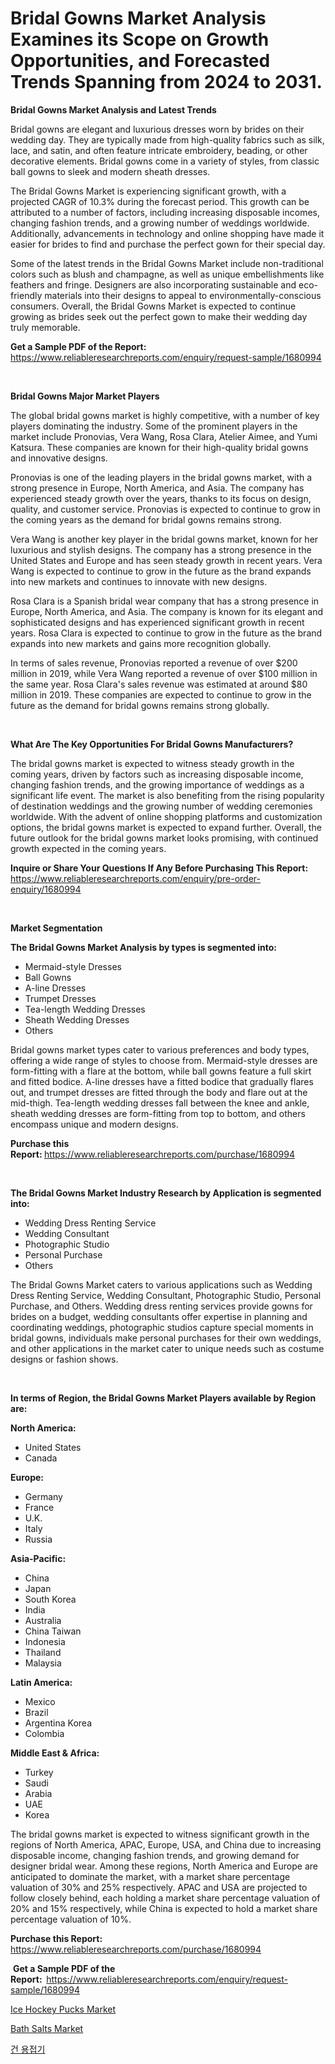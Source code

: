 <p><h1>Bridal Gowns Market Analysis Examines its Scope on Growth Opportunities, and Forecasted Trends Spanning from 2024 to 2031.</h1></p><p><strong>Bridal Gowns Market Analysis and Latest Trends</strong></p>
<p><p>Bridal gowns are elegant and luxurious dresses worn by brides on their wedding day. They are typically made from high-quality fabrics such as silk, lace, and satin, and often feature intricate embroidery, beading, or other decorative elements. Bridal gowns come in a variety of styles, from classic ball gowns to sleek and modern sheath dresses.</p><p>The Bridal Gowns Market is experiencing significant growth, with a projected CAGR of 10.3% during the forecast period. This growth can be attributed to a number of factors, including increasing disposable incomes, changing fashion trends, and a growing number of weddings worldwide. Additionally, advancements in technology and online shopping have made it easier for brides to find and purchase the perfect gown for their special day.</p><p>Some of the latest trends in the Bridal Gowns Market include non-traditional colors such as blush and champagne, as well as unique embellishments like feathers and fringe. Designers are also incorporating sustainable and eco-friendly materials into their designs to appeal to environmentally-conscious consumers. Overall, the Bridal Gowns Market is expected to continue growing as brides seek out the perfect gown to make their wedding day truly memorable.</p></p>
<p><strong>Get a Sample PDF of the Report:&nbsp;</strong> <a href="https://www.reliableresearchreports.com/enquiry/request-sample/1680994">https://www.reliableresearchreports.com/enquiry/request-sample/1680994</a></p>
<p>&nbsp;</p>
<p><strong>Bridal Gowns Major Market Players</strong></p>
<p><p>The global bridal gowns market is highly competitive, with a number of key players dominating the industry. Some of the prominent players in the market include Pronovias, Vera Wang, Rosa Clara, Atelier Aimee, and Yumi Katsura. These companies are known for their high-quality bridal gowns and innovative designs.</p><p>Pronovias is one of the leading players in the bridal gowns market, with a strong presence in Europe, North America, and Asia. The company has experienced steady growth over the years, thanks to its focus on design, quality, and customer service. Pronovias is expected to continue to grow in the coming years as the demand for bridal gowns remains strong.</p><p>Vera Wang is another key player in the bridal gowns market, known for her luxurious and stylish designs. The company has a strong presence in the United States and Europe and has seen steady growth in recent years. Vera Wang is expected to continue to grow in the future as the brand expands into new markets and continues to innovate with new designs.</p><p>Rosa Clara is a Spanish bridal wear company that has a strong presence in Europe, North America, and Asia. The company is known for its elegant and sophisticated designs and has experienced significant growth in recent years. Rosa Clara is expected to continue to grow in the future as the brand expands into new markets and gains more recognition globally.</p><p>In terms of sales revenue, Pronovias reported a revenue of over $200 million in 2019, while Vera Wang reported a revenue of over $100 million in the same year. Rosa Clara's sales revenue was estimated at around $80 million in 2019. These companies are expected to continue to grow in the future as the demand for bridal gowns remains strong globally.</p></p>
<p>&nbsp;</p>
<p><strong>What Are The Key Opportunities For Bridal Gowns Manufacturers?</strong></p>
<p><p>The bridal gowns market is expected to witness steady growth in the coming years, driven by factors such as increasing disposable income, changing fashion trends, and the growing importance of weddings as a significant life event. The market is also benefiting from the rising popularity of destination weddings and the growing number of wedding ceremonies worldwide. With the advent of online shopping platforms and customization options, the bridal gowns market is expected to expand further. Overall, the future outlook for the bridal gowns market looks promising, with continued growth expected in the coming years.</p></p>
<p><strong>Inquire or Share Your Questions If Any Before Purchasing This Report:</strong> <a href="https://www.reliableresearchreports.com/enquiry/pre-order-enquiry/1680994">https://www.reliableresearchreports.com/enquiry/pre-order-enquiry/1680994</a></p>
<p>&nbsp;</p>
<p><strong>Market Segmentation</strong></p>
<p><strong>The Bridal Gowns Market Analysis by types is segmented into:</strong></p>
<p><ul><li>Mermaid-style Dresses</li><li>Ball Gowns</li><li>A-line Dresses</li><li>Trumpet Dresses</li><li>Tea-length Wedding Dresses</li><li>Sheath Wedding Dresses</li><li>Others</li></ul></p>
<p><p>Bridal gowns market types cater to various preferences and body types, offering a wide range of styles to choose from. Mermaid-style dresses are form-fitting with a flare at the bottom, while ball gowns feature a full skirt and fitted bodice. A-line dresses have a fitted bodice that gradually flares out, and trumpet dresses are fitted through the body and flare out at the mid-thigh. Tea-length wedding dresses fall between the knee and ankle, sheath wedding dresses are form-fitting from top to bottom, and others encompass unique and modern designs.</p></p>
<p><strong>Purchase this Report:&nbsp;</strong><a href="https://www.reliableresearchreports.com/purchase/1680994">https://www.reliableresearchreports.com/purchase/1680994</a></p>
<p>&nbsp;</p>
<p><strong>The Bridal Gowns Market Industry Research by Application is segmented into:</strong></p>
<p><ul><li>Wedding Dress Renting Service</li><li>Wedding Consultant</li><li>Photographic Studio</li><li>Personal Purchase</li><li>Others</li></ul></p>
<p><p>The Bridal Gowns Market caters to various applications such as Wedding Dress Renting Service, Wedding Consultant, Photographic Studio, Personal Purchase, and Others. Wedding dress renting services provide gowns for brides on a budget, wedding consultants offer expertise in planning and coordinating weddings, photographic studios capture special moments in bridal gowns, individuals make personal purchases for their own weddings, and other applications in the market cater to unique needs such as costume designs or fashion shows.</p></p>
<p>&nbsp;</p>
<p><strong>In terms of Region, the Bridal Gowns Market Players available by Region are:</strong></p>
<p>
    <p> <strong> North America: </strong>
        <ul>
            <li>United States</li>
            <li>Canada</li>
        </ul>
        </p> 
    <p> <strong> Europe: </strong>
        <ul>
            <li>Germany</li>
            <li>France</li>
            <li>U.K.</li>
            <li>Italy</li>
            <li>Russia</li>
        </ul>
        </p> 
    <p> <strong> Asia-Pacific: </strong>
        <ul>
            <li>China</li>
            <li>Japan</li>
            <li>South Korea</li>
            <li>India</li>
            <li>Australia</li>
            <li>China Taiwan</li>
            <li>Indonesia</li>
            <li>Thailand</li>
            <li>Malaysia</li>
        </ul>
        </p> 
    <p> <strong> Latin America: </strong>
        <ul>
            <li>Mexico</li>
            <li>Brazil</li>
            <li>Argentina Korea</li>
            <li>Colombia</li>
        </ul>
        </p> 
    <p> <strong> Middle East & Africa: </strong>
        <ul>
            <li>Turkey</li>
            <li>Saudi</li>
            <li>Arabia</li>
            <li>UAE</li>
            <li>Korea</li>
        </ul>
    </p>
    </p>
<p><p>The bridal gowns market is expected to witness significant growth in the regions of North America, APAC, Europe, USA, and China due to increasing disposable income, changing fashion trends, and growing demand for designer bridal wear. Among these regions, North America and Europe are anticipated to dominate the market, with a market share percentage valuation of 30% and 25% respectively. APAC and USA are projected to follow closely behind, each holding a market share percentage valuation of 20% and 15% respectively, while China is expected to hold a market share percentage valuation of 10%.</p></p>
<p><strong>Purchase this Report: </strong><a href="https://www.reliableresearchreports.com/purchase/1680994">https://www.reliableresearchreports.com/purchase/1680994</a></p>
<p>&nbsp;<strong>Get a Sample PDF of the Report:&nbsp;&nbsp;</strong><a href="https://www.reliableresearchreports.com/enquiry/request-sample/1680994">https://www.reliableresearchreports.com/enquiry/request-sample/1680994</a></p>
<p><strong></strong></p>
<p><p><a href="https://github.com/nicoletavirag/Market-Research-Report-List-2/blob/main/ice-hockey-pucks-market.md">Ice Hockey Pucks Market</a></p><p><a href="https://github.com/redneck06/Market-Research-Report-List-2/blob/main/bath-salts-market.md">Bath Salts Market</a></p><p><a href="https://medium.com/@mujgankortalih/%EA%B1%B4-%EC%9B%B0%EB%8D%94-%EC%8B%9C%EC%9E%A5-%EA%B2%BD%EC%9F%81-%EB%B6%84%EC%84%9D-%EC%8B%9C%EC%9E%A5-%EB%8F%99%ED%96%A5-%EB%B0%8F-2031%EB%85%84%EA%B9%8C%EC%A7%80%EC%9D%98-%EC%98%88%EC%B8%A1-5fe5d83e9b65">건 용접기</a></p></p>